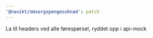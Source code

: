 ```yaml
---
'@navikt/omsorgspengesoknad': patch
---
```


La til headers ved alle førespørsel, ryddet opp i api-mock
